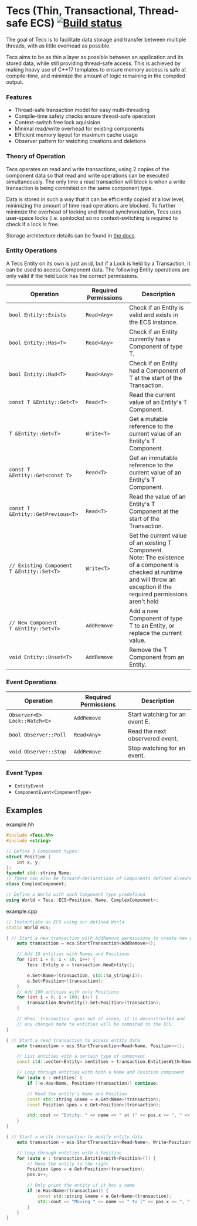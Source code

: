 # Tecs (Thin, Transactional, Thread-safe ECS) [![Build status](https://badge.buildkite.com/48e772bb4b965d2edaa01fb82f13809680c2b060fc7cf3e7ae.svg?branch=master)](https://buildkite.com/frustra/tecs)

The goal of Tecs is to facilitate data storage and transfer between multiple threads,
with as little overhead as possible.

Tecs aims to be as thin a layer as possible between an application and its stored data,
while still providing thread-safe access. This is achieved by making heavy use of C++17 templates
to ensure memory access is safe at compile-time, and minimize the amount of logic remaining in the
compiled output.

### Features

 - Thread-safe transaction model for easy multi-threading
 - Compile-time safety checks ensure thread-safe operation
 - Context-switch free lock aquisision
 - Minimal read/write overhead for existing components
 - Efficient memory layout for maximum cache usage
 - Observer pattern for watching creations and deletions

### Theory of Operation

Tecs operates on read and write transactions, using 2 copies of the component data so that read and
write operations can be executed simultaneously. The only time a read transaction will block is when
a write transaction is being commited on the same component type.

Data is stored in such a way that it can be efficiently copied at a low level, minimizing the amount of
time read operations are blocked. To further minimize the overhead of locking and thread synchronization,
Tecs uses user-space locks (i.e. spinlocks) so no context-switching is required to check if a lock is free.

Storage architecture details can be found in [the docs](https://github.com/xthexder/Tecs/tree/master/docs).

### Entity Operations

A Tecs Entity on its own is just an id, but if a Lock is held by a Transaction, it can be used to
access Component data. The following Entity operations are only valid if the held Lock has the
correct permissions.

| Operation                                        | Required Permissions | Description                                                                 |
|--------------------------------------------------|----------------------|-----------------------------------------------------------------------------|
| `bool Entity::Exists`                            | `Read<Any>`          | Check if an Entity is valid and exists in the ECS instance.                 |
| `bool Entity::Has<T>`                            | `Read<Any>`          | Check if an Entity currently has a Component of type T.                     |
| `bool Entity::Had<T>`                            | `Read<Any>`          | Check if an Entity had a Component of T at the start of the Transaction.    |
| `const T &Entity::Get<T>`                        | `Read<T>`            | Read the current value of an Entity's T Component.                          |
| `T &Entity::Get<T>`                              | `Write<T>`           | Get a mutable reference to the current value of an Entity's T Component.    |
| `const T &Entity::Get<const T>`                  | `Read<T>`            | Get an immutable reference to the current value of an Entity's T Component. |
| `const T &Entity::GetPrevious<T>`                | `Read<T>`            | Read the value of an Entity's T Component at the start of the Transaction.  |
| `// Existing Component` <br> `T &Entity::Set<T>` | `Write<T>`           | Set the current value of an existing T Component. <br> Note: The existence of a component is checked at runtime and will throw an exception if the required permissions aren't held |
| `// New Component` <br> `T &Entity::Set<T>`      | `AddRemove`          | Add a new Component of type T to an Entity, or replace the current value.   |
| `void Entity::Unset<T>`                          | `AddRemove`          | Remove the T Component from an Entity.                                      |

### Event Operations

| Operation                    | Required Permissions | Description                     |
|------------------------------|----------------------|---------------------------------|
| `Observer<E> Lock::Watch<E>` | `AddRemove`          | Start watching for an event E.  |
| `bool Observer::Poll`        | `Read<Any>`          | Read the next observered event. |
| `void Observer::Stop`        | `AddRemove`          | Stop watching for an event.     |

### Event Types

 - `EntityEvent`
 - `ComponentEvent<ComponentType>`

## Examples

example.hh
```c++
#include <Tecs.hh>
#include <string>

// Define 3 Component types:
struct Position {
    int x, y;
};
typedef std::string Name;
// These can also be forward-declarations of Components defined elsewhere.
class ComplexComponent;

// Define a World with each Component type predefined
using World = Tecs::ECS<Position, Name, ComplexComponent>;
```

example.cpp
```c++
// Instantiate an ECS using our defined World
static World ecs;

{ // Start a new transaction with AddRemove permissions to create new entities and components
    auto transaction = ecs.StartTransaction<AddRemove>();

    // Add 10 entities with Names and Positions
    for (int i = 0; i < 10; i++) {
        Tecs::Entity e = transaction.NewEntity();

        e.Set<Name>(transaction, std::to_string(i));
        e.Set<Position>(transaction);
    }
    // Add 100 entities with only Positions
    for (int i = 0; i < 100; i++) {
        transaction.NewEntity().Set<Position>(transaction);
    }

    // When `transaction` goes out of scope, it is deconstructed and
    // any changes made to entities will be commited to the ECS.
}

{ // Start a read transaction to access entity data
    auto transaction = ecs.StartTransaction<Read<Name, Position>>();

    // List entities with a certain type of component
    const std::vector<Entity> &entities = transaction.EntitiesWith<Name>();

    // Loop through entities with both a Name and Position component
    for (auto e : entities) {
        if (!e.Has<Name, Position>(transaction)) continue;

        // Read the entity's Name and Position
        const std::string &name = e.Get<Name>(transaction);
        const Position &pos = e.Get<Position>(transaction);

        std::cout << "Entity: " << name << " at (" << pos.x << ", " << pos.y << ")" << std::endl;
    }
}

{ // Start a write transaction to modify entity data
    auto transaction = ecs.StartTransaction<Read<Name>, Write<Position>>();

    // Loop through entities with a Position
    for (auto e : transaction.EntitiesWith<Position>()) {
        // Move the entity to the right
        Position &pos = e.Get<Position>(transaction);
        pos.x++;

        // Only print the entity if it has a name
        if (e.Has<Name>(transaction)) {
            const std::string &name = e.Get<Name>(transaction);
            std::cout << "Moving " << name << " to (" << pos.x << ", " << pos.y << ")" << std::endl;
        }
    }
}
```
